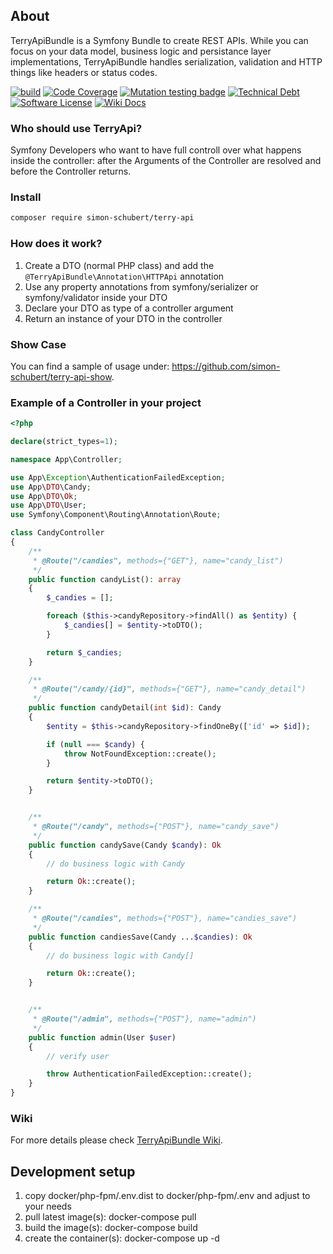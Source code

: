 ## About
TerryApiBundle is a Symfony Bundle to create REST APIs. While you can focus on your data model, business logic and persistance layer implementations, TerryApiBundle handles serialization, validation and HTTP things like headers or status codes.

[![build](https://github.com/simon-schubert/terry-api/workflows/build/badge.svg)](https://github.com/simon-schubert/terry-api)
[![Code Coverage](https://codecov.io/gh/simon-schubert/terry-api/branch/master/graph/badge.svg)](https://codecov.io/gh/simon-schubert/terry-api)
[![Mutation testing badge](https://img.shields.io/endpoint?style=flat&url=https%3A%2F%2Fbadge-api.stryker-mutator.io%2Fgithub.com%2Fsimon-schubert%2Fterry-api%2Fmaster)](https://dashboard.stryker-mutator.io/reports/github.com/simon-schubert/terry-api/master)
[![Technical Debt](https://sonarcloud.io/api/project_badges/measure?project=simon-schubert_terry-api&metric=sqale_index)](https://sonarcloud.io/dashboard?id=simon-schubert_terry-api)
[![Software License](https://img.shields.io/badge/license-MIT-green.svg)](LICENSE)
[![Wiki Docs](https://img.shields.io/badge/wiki-docs-B29700)](https://github.com/simon-schubert/terry-api/wiki)

### Who should use TerryApi?
Symfony Developers who want to have full controll over what happens inside the controller: after the Arguments of the Controller are resolved and before the Controller returns.

### Install
```sh
composer require simon-schubert/terry-api
```

### How does it work?
1. Create a DTO (normal PHP class) and add the `@TerryApiBundle\Annotation\HTTPApi` annotation
1. Use any property annotations from symfony/serializer or symfony/validator inside your DTO
1. Declare your DTO as type of a controller argument 
1. Return an instance of your DTO in the controller

### Show Case
You can find a sample of usage under: https://github.com/simon-schubert/terry-api-show.

### Example of a Controller in your project

```php
<?php

declare(strict_types=1);

namespace App\Controller;

use App\Exception\AuthenticationFailedException;
use App\DTO\Candy;
use App\DTO\Ok;
use App\DTO\User;
use Symfony\Component\Routing\Annotation\Route;

class CandyController
{
    /**
     * @Route("/candies", methods={"GET"}, name="candy_list")
     */
    public function candyList(): array
    {
        $_candies = [];

        foreach ($this->candyRepository->findAll() as $entity) {
            $_candies[] = $entity->toDTO();
        }

        return $_candies;
    }

    /**
     * @Route("/candy/{id}", methods={"GET"}, name="candy_detail")
     */
    public function candyDetail(int $id): Candy
    {
        $entity = $this->candyRepository->findOneBy(['id' => $id]);

        if (null === $candy) {
            throw NotFoundException::create();
        }

        return $entity->toDTO();
    }


    /**
     * @Route("/candy", methods={"POST"}, name="candy_save")
     */
    public function candySave(Candy $candy): Ok
    {
        // do business logic with Candy

        return Ok::create();
    }

    /**
     * @Route("/candies", methods={"POST"}, name="candies_save")
     */
    public function candiesSave(Candy ...$candies): Ok
    {
        // do business logic with Candy[]

        return Ok::create();
    }


    /**
     * @Route("/admin", methods={"POST"}, name="admin")
     */
    public function admin(User $user)
    {
        // verify user

        throw AuthenticationFailedException::create();
    }
}
```

### Wiki
For more details please check [TerryApiBundle Wiki](https://github.com/simon-schubert/terry-api/wiki).

## Development setup
1. copy docker/php-fpm/.env.dist to docker/php-fpm/.env and adjust to your needs
1. pull latest image(s): docker-compose pull
1. build the image(s): docker-compose build
1. create the container(s): docker-compose up -d